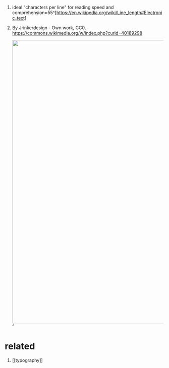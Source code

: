 1. ideal "characters per line" for reading speed and comprehension≈55^[https://en.wikipedia.org/wiki/Line_length#Electronic_text]
2. By Jrinkerdesign - Own work, CC0, https://commons.wikimedia.org/w/index.php?curid=40189298

	<img src="https://upload.wikimedia.org/wikipedia/commons/7/71/Text_Line_Length.png" width="900" />^

# related
1. [[typography]]